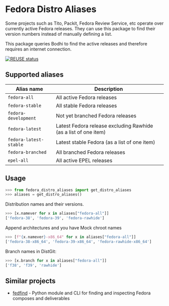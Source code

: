 # Fedora Distro Aliases

Some projects such as Tito, Packit, Fedora Review Service, etc operate over
currently active Fedora releases. They can use this package to find their
version numbers instead of manually defining a list.

This package queries Bodhi to find the active releases and therefore requires an
internet connection.

[![REUSE status](https://api.reuse.software/badge/github.com/rpm-software-management/fedora-distro-aliases)](https://api.reuse.software/info/github.com/rpm-software-management/fedora-distro-aliases)

## Supported aliases

| Alias name             | Description                                         |
|------------------------|-----------------------------------------------------|
| `fedora-all`           | All active Fedora releases                          |
| `fedora-stable`        | All stable Fedora releases                          |
| `fedora-development`   | Not yet branched Fedora releases                    |
| `fedora-latest`        | Latest Fedora release excluding Rawhide (as a list of one item) |
| `fedora-latest-stable` | Latest stable Fedora (as a list of one item)        |
| `fedora-branched`      | All branched Fedora releases                        |
| `epel-all`             | All active EPEL releases                            |


## Usage

```python
>>> from fedora_distro_aliases import get_distro_aliases
>>> aliases = get_distro_aliases()
```

Distribution names and their versions.

```python
>>> [x.namever for x in aliases["fedora-all"]]
['fedora-38', 'fedora-39', 'fedora-rawhide']
```

Append architectures and you have Mock chroot names

```python
>>> [f"{x.namever}-x86_64" for x in aliases["fedora-all"]]
['fedora-38-x86_64', 'fedora-39-x86_64', 'fedora-rawhide-x86_64']
```

Branch names in DistGit:

```python
>>> [x.branch for x in aliases["fedora-all"]]
['f38', 'f39', 'rawhide']
```


## Similar projects

- [fedfind](https://pagure.io/fedora-qa/fedfind) - Python module and CLI for
  finding and inspecting Fedora composes and deliverables
